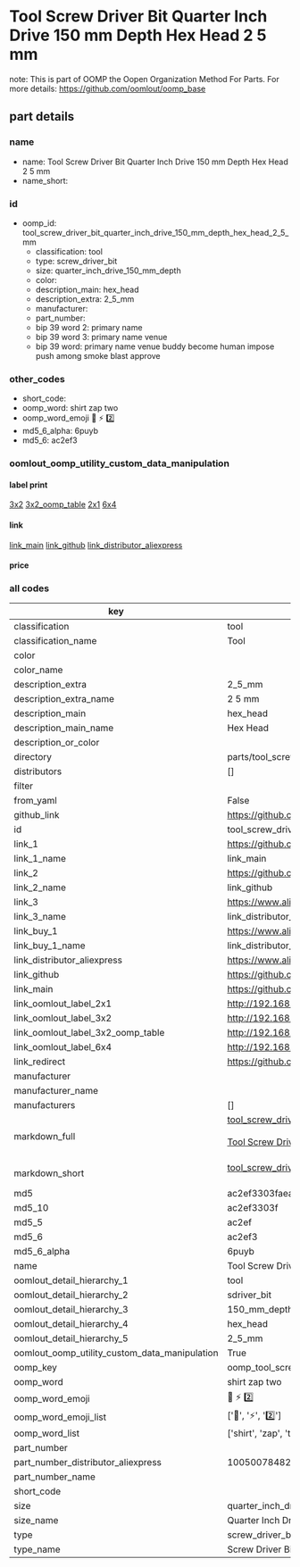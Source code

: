 # Tool Screw Driver Bit Quarter Inch Drive 150 mm Depth Hex Head 2 5 mm  

note: This is part of OOMP the Oopen Organization Method For Parts. For more details: https://github.com/oomlout/oomp_base

##  part details
  







### name
* name: Tool Screw Driver Bit Quarter Inch Drive 150 mm Depth Hex Head 2 5 mm
* name_short: 
### id
* oomp_id: tool_screw_driver_bit_quarter_inch_drive_150_mm_depth_hex_head_2_5_mm
  * classification: tool
  * type: screw_driver_bit
  * size: quarter_inch_drive_150_mm_depth
  * color: 
  * description_main: hex_head
  * description_extra: 2_5_mm
  * manufacturer: 
  * part_number: 
  * bip 39 word 2: primary name
  * bip 39 word 3: primary name venue
  * bip 39 word: primary name venue buddy become human impose push among smoke blast approve

### other_codes
* short_code: 
* oomp_word: shirt zap two
* oomp_word_emoji :shirt: :zap: :two:
* md5_6_alpha: 6puyb
* md5_6: ac2ef3






### oomlout_oomp_utility_custom_data_manipulation
#### label print
[3x2](http://192.168.1.245:1112/?label=oomp%206puyb)
[3x2_oomp_table](http://192.168.1.108:1112/?label=oomp%206puyb)
[2x1](http://192.168.1.242:1112/?label=oomp%206puyb)
[6x4](http://192.168.1.55:1112/?label=oomp%206puyb)    

#### link

[link_main](https://github.com/oomlout/oomlout_oomp_version_1_messy/tree/main/parts/tool_screw_driver_bit_quarter_inch_drive_150_mm_depth_hex_head_2_5_mm) [link_github](https://github.com/oomlout/oomlout_oomp_version_1_messy/tree/main/parts/tool_screw_driver_bit_quarter_inch_drive_150_mm_depth_hex_head_2_5_mm) [link_distributor_aliexpress](https://www.aliexpress.com/item/1005007848287320.html)                            

#### price







### all codes 
| key | value |  
| --- | --- |  
| classification | tool |  
| classification_name | Tool |  
| color |  |  
| color_name |  |  
| description_extra | 2_5_mm |  
| description_extra_name | 2 5 mm |  
| description_main | hex_head |  
| description_main_name | Hex Head |  
| description_or_color |   |  
| directory | parts/tool_screw_driver_bit_quarter_inch_drive_150_mm_depth_hex_head_2_5_mm |  
| distributors | [] |  
| filter |  |  
| from_yaml | False |  
| github_link | https://github.com/oomlout/oomlout_oomp_part_src/tree/main/parts/tool_screw_driver_bit_quarter_inch_drive_150_mm_depth_hex_head_2_5_mm |  
| id | tool_screw_driver_bit_quarter_inch_drive_150_mm_depth_hex_head_2_5_mm |  
| link_1 | https://github.com/oomlout/oomlout_oomp_version_1_messy/tree/main/parts/tool_screw_driver_bit_quarter_inch_drive_150_mm_depth_hex_head_2_5_mm |  
| link_1_name | link_main |  
| link_2 | https://github.com/oomlout/oomlout_oomp_version_1_messy/tree/main/parts/tool_screw_driver_bit_quarter_inch_drive_150_mm_depth_hex_head_2_5_mm |  
| link_2_name | link_github |  
| link_3 | https://www.aliexpress.com/item/1005007848287320.html |  
| link_3_name | link_distributor_aliexpress |  
| link_buy_1 | https://www.aliexpress.com/item/1005007848287320.html |  
| link_buy_1_name | link_distributor_aliexpress |  
| link_distributor_aliexpress | https://www.aliexpress.com/item/1005007848287320.html |  
| link_github | https://github.com/oomlout/oomlout_oomp_version_1_messy/tree/main/parts/tool_screw_driver_bit_quarter_inch_drive_150_mm_depth_hex_head_2_5_mm |  
| link_main | https://github.com/oomlout/oomlout_oomp_version_1_messy/tree/main/parts/tool_screw_driver_bit_quarter_inch_drive_150_mm_depth_hex_head_2_5_mm |  
| link_oomlout_label_2x1 | http://192.168.1.242:1112/?label=oomp%206puyb |  
| link_oomlout_label_3x2 | http://192.168.1.245:1112/?label=oomp%206puyb |  
| link_oomlout_label_3x2_oomp_table | http://192.168.1.108:1112/?label=oomp%206puyb |  
| link_oomlout_label_6x4 | http://192.168.1.55:1112/?label=oomp%206puyb |  
| link_redirect | https://github.com/oomlout/oomlout_oomp_version_1_messy/tree/main/parts/tool_screw_driver_bit_quarter_inch_drive_150_mm_depth_hex_head_2_5_mm |  
| manufacturer |  |  
| manufacturer_name |  |  
| manufacturers | [] |  
| markdown_full | [tool_screw_driver_bit_quarter_inch_drive_150_mm_depth_hex_head_2_5_mm](none)<br>[](none)<br>[Tool Screw Driver Bit Quarter Inch Drive 150 Mm Depth Hex Head 2 5 Mm](none)<br><br> |  
| markdown_short | [tool_screw_driver_bit_quarter_inch_drive_150_mm_depth_hex_head_2_5_mm](none)<br><br> |  
| md5 | ac2ef3303faeae3dbb09f1d7e4e4b555 |  
| md5_10 | ac2ef3303f |  
| md5_5 | ac2ef |  
| md5_6 | ac2ef3 |  
| md5_6_alpha | 6puyb |  
| name | Tool Screw Driver Bit Quarter Inch Drive 150 mm Depth Hex Head 2 5 mm |  
| oomlout_detail_hierarchy_1 | tool |  
| oomlout_detail_hierarchy_2 | sdriver_bit |  
| oomlout_detail_hierarchy_3 | 150_mm_depth |  
| oomlout_detail_hierarchy_4 | hex_head |  
| oomlout_detail_hierarchy_5 | 2_5_mm |  
| oomlout_oomp_utility_custom_data_manipulation | True |  
| oomp_key | oomp_tool_screw_driver_bit_quarter_inch_drive_150_mm_depth_hex_head_2_5_mm |  
| oomp_word | shirt zap two |  
| oomp_word_emoji | :shirt: :zap: :two: |  
| oomp_word_emoji_list | [':shirt:', ':zap:', ':two:'] |  
| oomp_word_list | ['shirt', 'zap', 'two'] |  
| part_number |  |  
| part_number_distributor_aliexpress | 1005007848287320 |  
| part_number_name |  |  
| short_code |  |  
| size | quarter_inch_drive_150_mm_depth |  
| size_name | Quarter Inch Drive 150 mm Depth |  
| type | screw_driver_bit |  
| type_name | Screw Driver Bit |  
